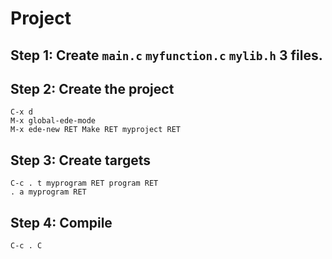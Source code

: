 # Project

## Step 1: Create `main.c` `myfunction.c` `mylib.h` 3 files.

## Step 2: Create the project

```
C-x d
M-x global-ede-mode
M-x ede-new RET Make RET myproject RET
```

## Step 3: Create targets

```
C-c . t myprogram RET program RET
. a myprogram RET
```

## Step 4: Compile

```
C-c . C
```
